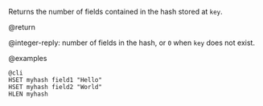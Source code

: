 Returns the number of fields contained in the hash stored at `key`.

@return

@integer-reply: number of fields in the hash, or `0` when `key` does not exist.

@examples

    @cli
    HSET myhash field1 "Hello"
    HSET myhash field2 "World"
    HLEN myhash
